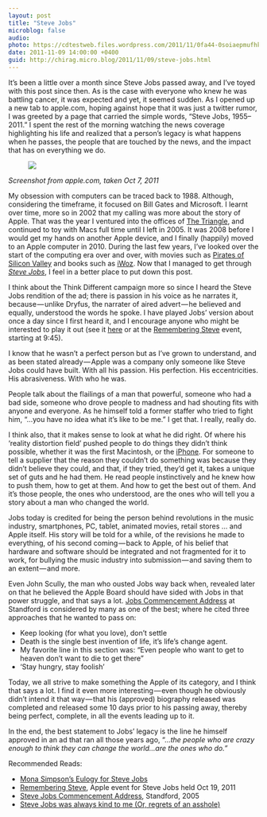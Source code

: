 ```yaml
---
layout: post
title: "Steve Jobs"
microblog: false
audio: 
photo: https://cdtestweb.files.wordpress.com/2011/11/0fa44-0soiaepmufhkf1c2i.png
date: 2011-11-09 14:00:00 +0400
guid: http://chirag.micro.blog/2011/11/09/steve-jobs.html
---
```

<p>It’s been a little over a month since Steve Jobs passed away, and I’ve toyed with this post since then. As is the case with everyone who knew he was battling cancer, it was expected and yet, it seemed sudden. As I opened up a new tab to apple.com, hoping against hope that it was just a twitter rumor, I was greeted by a page that carried the simple words, “Steve Jobs, 1955–2011.” I spent the rest of the morning watching the news coverage highlighting his life and realized that a person’s legacy is what happens when he passes, the people that are touched by the news, and the impact that has on everything we do.</p>
<figure><img src="https://cdtestweb.files.wordpress.com/2011/11/0fa44-0soiaepmufhkf1c2i.png"></figure><p><em>Screenshot from apple.com, taken Oct 7, 2011</em></p>
<p>My obsession with computers can be traced back to 1988. Although, considering the timeframe, it focused on Bill Gates and Microsoft. I learnt over time, more so in 2002 that my calling was more about the story of Apple. That was the year I ventured into the offices of <a href="http://www.thetriangle.org" target="_blank">The Triangle</a>, and continued to toy with Macs full time until I left in 2005. It was 2008 before I would get my hands on another Apple device, and I finally (happily) moved to an Apple computer in 2010. During the last few years, I’ve looked over the start of the computing era over and over, with movies such as <a href="http://www.google.com/url?sa=t&amp;rct=j&amp;q=pirates%20of%20silicon%20valley&amp;source=web&amp;cd=1&amp;ved=0CC8QFjAA&amp;url=http%3A%2F%2Fwww.imdb.com%2Ftitle%2Ftt0168122%2F&amp;ei=1iK5Tuf6O4yWhQeIxP3HBw&amp;usg=AFQjCNGEyrXWehCYAIYhKg4en4t7dRxj2A" target="_blank">Pirates of Silicon Valley</a> and books such as <a href="http://www.amazon.com/iWoz-Computer-Invented-Personal-Co-Founded/dp/0393061434" target="_blank">iWoz</a>. Now that I managed to get through <a href="http://www.stevejobsthebiography.com/" target="_blank"><em>Steve Jobs</em></a>, I feel in a better place to put down this post.</p>
<p>I think about the Think Different campaign more so since I heard the Steve Jobs rendition of the ad; there is passion in his voice as he narrates it, because — unlike Dryfus, the narrater of aired advert — he believed and equally, understood the words he spoke. I have played Jobs’ version about once a day since I first heard it, and I encourage anyone who might be interested to play it out (see it <a href="http://www.youtube.com/watch?v=8rwsuXHA7RA" target="_blank">here</a> or at the <a href="http://events.apple.com.edgesuite.net/10oiuhfvojb23/event/index.html" target="_blank">Remembering Steve</a> event, starting at 9:45).</p>
<p>I know that he wasn’t a perfect person but as I’ve grown to understand, and as been stated already — Apple was a company only someone like Steve Jobs could have built. With all his passion. His perfection. His eccentricities. His abrasiveness. With who he was.</p>
<p>People talk about the flailings of a man that powerful, someone who had a bad side, someone who drove people to madness and had shouting fits with anyone and everyone. As he himself told a former staffer who tried to fight him, “…you have no idea what it’s like to be me.” I get that. I really, really do.</p>
<p>I think also, that it makes sense to look at what he did right. Of where his ‘reality distortion field’ pushed people to do things they didn’t think possible, whether it was the first Macintosh, or the <a href="http://www.apple.com/iphone" target="_blank">iPhone</a>. For someone to tell a supplier that the reason they couldn’t do something was because they didn’t believe they could, and that, if they tried, they’d get it, takes a unique set of guts and he had them. He read people instinctively and he knew how to push them, how to get at them. And how to get the best out of them. And it’s those people, the ones who understood, are the ones who will tell you a story about a man who changed the world.</p>
<p>Jobs today is credited for being the person behind revolutions in the music industry, smartphones, PC, tablet, animated movies, retail stores … and Apple itself. His story will be told for a while, of the revisions he made to everything, of his second coming — back to Apple, of his belief that hardware and software should be integrated and not fragmented for it to work, for bullying the music industry into submission — and saving them to an extent — and more.</p>
<p>Even John Scully, the man who ousted Jobs way back when, revealed later on that he believed the Apple Board should have sided with Jobs in that power struggle, and that says a lot. <a href="http://www.youtube.com/watch?v=UF8uR6Z6KLc" target="_blank">Jobs Commencement Address</a> at Standford is considered by many as one of the best; where he cited three approaches that he wanted to pass on:</p>
<ul>
<li>Keep looking (for what you love), don’t settle</li>
<li>Death is the single best invention of life, it’s life’s change agent.</li>
<li>My favorite line in this section was: “Even people who want to get to heaven don’t want to die to get there”</li>
<li>‘Stay hungry, stay foolish’</li>
</ul>
<p>Today, we all strive to make something the Apple of its category, and I think that says a lot. I find it even more interesting — even though he obviously didn’t intend it that way — that his (approved) biography released was completed and released some 10 days prior to his passing away, thereby being perfect, complete, in all the events leading up to it.</p>
<p>In the end, the best statement to Jobs’ legacy is the line he himself approved in an ad that ran all those years ago, “…<em>the people who are crazy enough to think they can change the world…are the ones who do.”</em></p>
<p>Recommended Reads:</p>
<ul>
<li><a href="http://www.nytimes.com/2011/10/30/opinion/mona-simpsons-eulogy-for-steve-jobs.html?_r=1" target="_blank">Mona Simpson’s Eulogy for Steve Jobs</a></li>
<li>
<a href="http://events.apple.com.edgesuite.net/10oiuhfvojb23/event/index.html" target="_blank">Remembering Steve</a>, Apple event for Steve Jobs held Oct 19, 2011</li>
<li>
<a href="http://www.youtube.com/watch?v=UF8uR6Z6KLc" target="_blank">Steve Jobs Commencement Address</a>, Standford, 2005</li>
<li><a href="http://thewirecutter.com/2011/10/steve-jobs-was-always-kind-to-me-or-regrets-of-an-asshole/" target="_blank">Steve Jobs was always kind to me (Or, regrets of an asshole)</a></li>
</ul>
